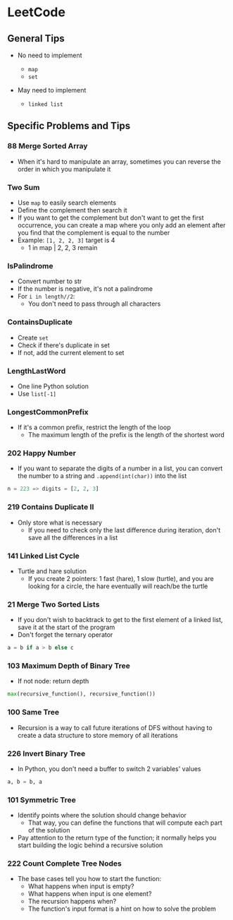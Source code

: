 
# LeetCode

## General Tips

- No need to implement
  - `map`
  - `set`

- May need to implement
  - `linked list`

## Specific Problems and Tips

### 88 Merge Sorted Array
- When it's hard to manipulate an array, sometimes you can reverse the order in which you manipulate it

### Two Sum
- Use `map` to easily search elements
- Define the complement then search it
- If you want to get the complement but don't want to get the first occurrence, you can create a map where you only add an element after you find that the complement is equal to the number
- Example: `[1, 2, 2, 3]` target is 4
  - 1 in map | 2, 2, 3 remain

### IsPalindrome
- Convert number to str
- If the number is negative, it's not a palindrome
- For `i in length//2`:
  - You don't need to pass through all characters

### ContainsDuplicate
- Create `set`
- Check if there's duplicate in set
- If not, add the current element to set

### LengthLastWord
- One line Python solution
- Use `list[-1]`

### LongestCommonPrefix
- If it's a common prefix, restrict the length of the loop
  - The maximum length of the prefix is the length of the shortest word

### 202 Happy Number
- If you want to separate the digits of a number in a list, you can convert the number to a string and `.append(int(char))` into the list

```python
n = 223 => digits = [2, 2, 3]
```

### 219 Contains Duplicate II
- Only store what is necessary
  - If you need to check only the last difference during iteration, don't save all the differences in a list

### 141 Linked List Cycle
- Turtle and hare solution
  - If you create 2 pointers: 1 fast (hare), 1 slow (turtle), and you are looking for a circle, the hare eventually will reach/be the turtle

### 21 Merge Two Sorted Lists
- If you don't wish to backtrack to get to the first element of a linked list, save it at the start of the program
- Don't forget the ternary operator

```python
a = b if a > b else c
```

### 103 Maximum Depth of Binary Tree
- If not node: return depth

```python
max(recursive_function(), recursive_function())
```

### 100 Same Tree
- Recursion is a way to call future iterations of DFS without having to create a data structure to store memory of all iterations

### 226 Invert Binary Tree
- In Python, you don't need a buffer to switch 2 variables' values

```python
a, b = b, a
```

### 101 Symmetric Tree
- Identify points where the solution should change behavior
  - That way, you can define the functions that will compute each part of the solution
- Pay attention to the return type of the function; it normally helps you start building the logic behind a recursive solution

### 222 Count Complete Tree Nodes
- The base cases tell you how to start the function:
  - What happens when input is empty?
  - What happens when input is one element?
  - The recursion happens when?
  - The function's input format is a hint on how to solve the problem
